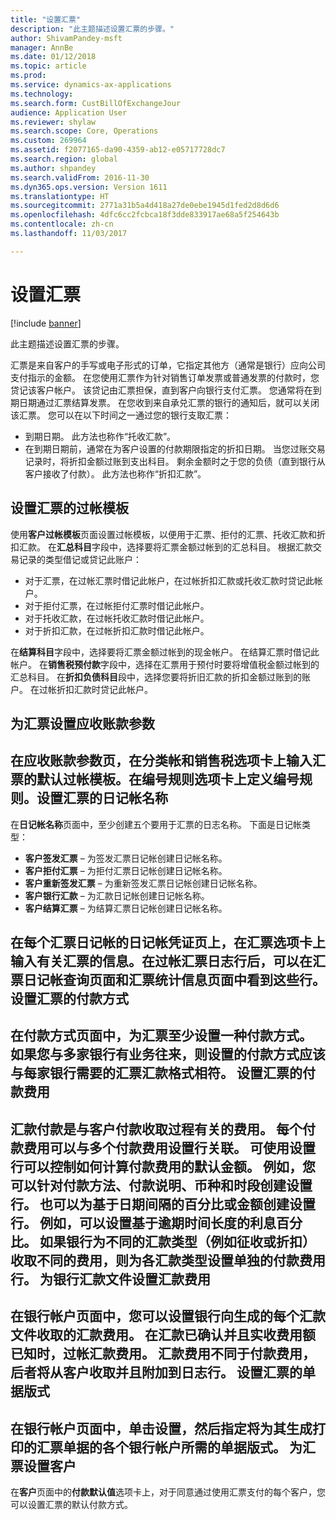 ```yaml
---
title: "设置汇票"
description: "此主题描述设置汇票的步骤。"
author: ShivamPandey-msft
manager: AnnBe
ms.date: 01/12/2018
ms.topic: article
ms.prod: 
ms.service: dynamics-ax-applications
ms.technology: 
ms.search.form: CustBillOfExchangeJour
audience: Application User
ms.reviewer: shylaw
ms.search.scope: Core, Operations
ms.custom: 269964
ms.assetid: f2077165-da90-4359-ab12-e05717728dc7
ms.search.region: global
ms.author: shpandey
ms.search.validFrom: 2016-11-30
ms.dyn365.ops.version: Version 1611
ms.translationtype: HT
ms.sourcegitcommit: 2771a31b5a4d418a27de0ebe1945d1fed2d8d6d6
ms.openlocfilehash: 4dfc6cc2fcbca18f3dde833917ae68a5f254643b
ms.contentlocale: zh-cn
ms.lasthandoff: 11/03/2017

---
```


# <a name="set-up-bills-of-exchange"></a>设置汇票

[!include [banner](../includes/banner.md)]

此主题描述设置汇票的步骤。

汇票是来自客户的手写或电子形式的订单，它指定其他方（通常是银行）应向公司支付指示的金额。 在您使用汇票作为针对销售订单发票或普通发票的付款时，您贷记该客户帐户。 该贷记由汇票担保，直到客户向银行支付汇票。 您通常将在到期日期通过汇票结算发票。 在您收到来自承兑汇票的银行的通知后，就可以关闭该汇票。 您可以在以下时间之一通过您的银行支取汇票：

-   到期日期。 此方法也称作“托收汇款”。
-   在到期日期前，通常在为客户设置的付款期限指定的折扣日期。 当您过账交易记录时，将折扣金额过账到支出科目。 剩余金额时之于您的负债（直到银行从客户接收了付款）。 此方法也称作“折扣汇款”。

## <a name="set-up-posting-profiles-for-bills-of-exchange"></a>设置汇票的过帐模板
使用**客户过帐模板**页面设置过帐模板，以便用于汇票、拒付的汇票、托收汇款和折扣汇款。 在**汇总科目**字段中，选择要将汇票金额过帐到的汇总科目。 根据汇款交易记录的类型借记或贷记此账户：
-   对于汇票，在过帐汇票时借记此帐户，在过帐折扣汇款或托收汇款时贷记此帐户。
-   对于拒付汇票，在过帐拒付汇票时借记此帐户。
-   对于托收汇款，在过帐托收汇款时借记此帐户。
-   对于折扣汇款，在过帐折扣汇款时借记此帐户。

在**结算科目**字段中，选择要将汇票金额过帐到的现金帐户。 在结算汇票时借记此帐户。 在**销售税预付款**字段中，选择在汇票用于预付时要将增值税金额过帐到的汇总科目。 在**折扣负债科目**段中，选择您要将折旧汇款的折扣金额过账到的账户。 在过帐折扣汇款时贷记此帐户。

## <a name="set-up-accounts-receivable-parameters-for-bills-of-exchange"></a>为汇票设置应收账款参数
在**应收账款参数**页，在**分类帐和销售税**选项卡上输入汇票的默认过帐模板。在**编号规则**选项卡上定义编号规则。设置汇票的日记帐名称
------------------------------------------

在**日记帐名称**页面中，至少创建五个要用于汇票的日志名称。 下面是日记帐类型：
-   **客户签发汇票** – 为签发汇票日记帐创建日记帐名称。
-   **客户拒付汇票** – 为拒付汇票日记帐创建日记帐名称。
-   **客户重新签发汇票** – 为重新签发汇票日记帐创建日记帐名称。
-   **客户银行汇款** – 为汇款日记帐创建日记帐名称。
-   **客户结算汇票** – 为结算汇票日记帐创建日记帐名称。

在每个汇票日记帐的日记帐凭证页上，在**汇票**选项卡上输入有关汇票的信息。在过帐汇票日志行后，可以在**汇票日记帐查询**页面和**汇票统计信息**页面中看到这些行。
设置汇票的付款方式
-----------------------------------------------

在**付款方式**页面中，为汇票至少设置一种付款方式。 如果您与多家银行有业务往来，则设置的付款方式应该与每家银行需要的汇票汇款格式相符。
设置汇票的付款费用
-----------------------------------------

汇款付款是与客户付款收取过程有关的费用。 每个付款费用可以与多个付款费用设置行关联。 可使用设置行可以控制如何计算付款费用的默认金额。 例如，您可以针对付款方法、付款说明、币种和时段创建设置行。 也可以为基于日期间隔的百分比或金额创建设置行。 例如，可以设置基于逾期时间长度的利息百分比。 如果银行为不同的汇款类型（例如**征收**或**折扣**）收取不同的费用，则为各汇款类型设置单独的付款费用行。
为银行汇款文件设置汇款费用
------------------------------------------------

在**银行帐户**页面中，您可以设置银行向生成的每个汇款文件收取的汇款费用。 在汇款已确认并且实收费用额已知时，过帐汇款费用。 汇款费用不同于付款费用，后者将从客户收取并且附加到日志行。
设置汇票的单据版式
---------------------------------------------

在**银行帐户**页面中，单击**设置**，然后指定将为其生成打印的汇票单据的各个银行帐户所需的单据版式。
为汇票设置客户
--------------------------------------

在**客户**页面中的**付款默认值**选项卡上，对于同意通过使用汇票支付的每个客户，您可以设置汇票的默认付款方式。






